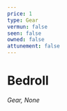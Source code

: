 ```yaml
---
price: 1
type: Gear
vermun: false
seen: false
owned: false
attunement: false
---
```

# Bedroll

*Gear, None*